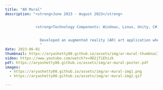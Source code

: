 ```yaml
---
title: "AR Mural"
description: "<strong>June 2023 - August 2023</strong>


              <strong>Technology Components: Windows, Linux, Unity, C#, C/C++, Microsoft Hololens</strong><br><br>
              
              
                Developed an augmented reality (AR) art application where users share paintings and sculptures in real time locations across the world. Powered with unity engine, and used MQTT broker for communnication protocols. Established with publisher-subscirber architecture, uploads user's drawing assets and recieves other players' assets through one server. Successfully ran tests for multiple users to collaborate and work on pieces together. Part of WINLAB Summer Program, code is under the WINLAB's gitlab. 
                "
date: 2023-06-01
thumbnail: https://aryashetty08.github.io/assets/img/ar-mural-thumbnail.jpg
video: https://www.youtube.com/watch?v=9D2jTiEhizk
pdf: https://aryashetty08.github.io/assets/img/ar-mural-poster.pdf
images:
  - https://aryashetty08.github.io/assets/img/ar-mural-img1.png
  - https://aryashetty08.github.io/assets/img/ar-mural-img2.gif

---
```

